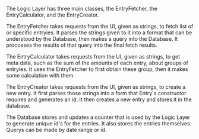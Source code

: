 The Logic Layer has three main classes, the EntryFetcher, the
EntryCalculator, and the EntryCreator.

The EntryFetcher takes requests from the UI, given as strings, to fetch
list of or specific entryies. It parses the strings given to it into a
format that can be understood by the Database, then makes a query into
the Database. It procceses the results of that query into the final
fetch results.

The EntryCalculator takes requests from the UI, given as strings, to get
meta data, such as the sum of the amounts of each entry, about groups of
entryies. It uses the EntryFetcher to first obtain these group, then it
makes some calculation with them.

The EntryCreator takes requests from the UI, given as strings, to create
a new entry. It first parses those strings into a form that Entry's
constructor requires and generates an id. It then creates a new entry
and stores it in the database.

The Database stores and updates a counter that is used by the Logic
Layer to generate unique id's for the entries. It also stores the
entries themselves. Querys can be made by date range or id.
